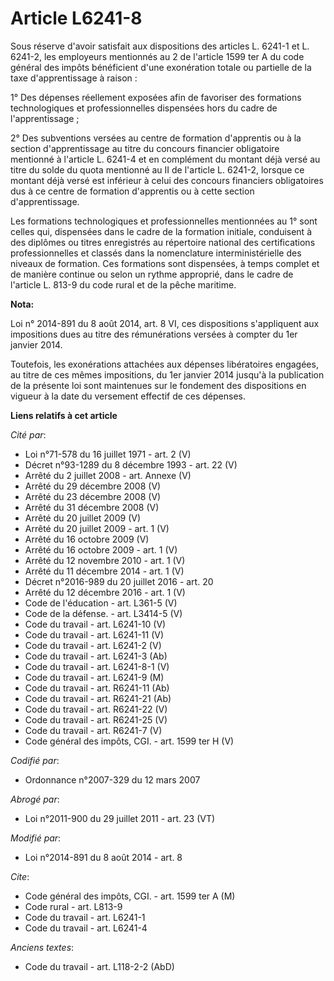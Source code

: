 # Article L6241-8

Sous réserve d'avoir satisfait aux dispositions des articles L. 6241-1 et L. 6241-2, les employeurs mentionnés au 2 de
l'article 1599 ter A du code général des impôts bénéficient d'une exonération totale ou partielle de la taxe d'apprentissage
à raison : 

1° Des dépenses réellement exposées afin de favoriser des formations technologiques et professionnelles dispensées hors du
cadre de l'apprentissage ; 

2° Des subventions versées au centre de formation d'apprentis ou à la section d'apprentissage au titre du concours financier
obligatoire mentionné à l'article L. 6241-4 et en complément du montant déjà versé au titre du solde du quota mentionné au II
de l'article L. 6241-2, lorsque ce montant déjà versé est inférieur à celui des concours financiers obligatoires dus à ce
centre de formation d'apprentis ou à cette section d'apprentissage. 

Les formations technologiques et professionnelles mentionnées au 1° sont celles qui, dispensées dans le cadre de la formation
initiale, conduisent à des diplômes ou titres enregistrés au répertoire national des certifications professionnelles et
classés dans la nomenclature interministérielle des niveaux de formation. Ces formations sont dispensées, à temps complet et
de manière continue ou selon un rythme approprié, dans le cadre de l'article L. 813-9 du code rural et de la pêche maritime.

**Nota:**

Loi n° 2014-891 du 8 août 2014, art. 8 VI, ces dispositions s'appliquent aux impositions dues au titre des rémunérations
versées à compter du 1er janvier 2014. 

Toutefois, les exonérations attachées aux dépenses libératoires engagées, au titre de ces mêmes impositions, du 1er janvier
2014 jusqu'à la publication de la présente loi sont maintenues sur le fondement des dispositions en vigueur à la date du
versement effectif de ces dépenses.

**Liens relatifs à cet article**

_Cité par_:

  - Loi n°71-578 du 16 juillet 1971 - art. 2 (V)
  - Décret n°93-1289 du 8 décembre 1993 - art. 22 (V)
  - Arrêté du 2 juillet 2008 - art. Annexe (V)
  - Arrêté du 29 décembre 2008 (V)
  - Arrêté du 23 décembre 2008 (V)
  - Arrêté du 31 décembre 2008 (V)
  - Arrêté du 20 juillet 2009 (V)
  - Arrêté du 20 juillet 2009 - art. 1 (V)
  - Arrêté du 16 octobre 2009 (V)
  - Arrêté du 16 octobre 2009 - art. 1 (V)
  - Arrêté du 12 novembre 2010 - art. 1 (V)
  - Arrêté du 11 décembre 2014 - art. 1 (V)
  - Décret n°2016-989 du 20 juillet 2016 - art. 20
  - Arrêté du 12 décembre 2016 - art. 1 (V)
  - Code de l'éducation - art. L361-5 (V)
  - Code de la défense. - art. L3414-5 (V)
  - Code du travail - art. L6241-10 (V)
  - Code du travail - art. L6241-11 (V)
  - Code du travail - art. L6241-2 (V)
  - Code du travail - art. L6241-3 (Ab)
  - Code du travail - art. L6241-8-1 (V)
  - Code du travail - art. L6241-9 (M)
  - Code du travail - art. R6241-11 (Ab)
  - Code du travail - art. R6241-21 (Ab)
  - Code du travail - art. R6241-22 (V)
  - Code du travail - art. R6241-25 (V)
  - Code du travail - art. R6241-7 (V)
  - Code général des impôts, CGI. - art. 1599 ter H (V)

_Codifié par_:

  - Ordonnance n°2007-329 du 12 mars 2007

_Abrogé par_:

  - Loi n°2011-900 du 29 juillet 2011 - art. 23 (VT)

_Modifié par_:

  - Loi n°2014-891 du 8 août 2014 - art. 8

_Cite_:

  - Code général des impôts, CGI. - art. 1599 ter A (M)
  - Code rural - art. L813-9
  - Code du travail - art. L6241-1
  - Code du travail - art. L6241-4

_Anciens textes_:

  - Code du travail - art. L118-2-2 (AbD)
